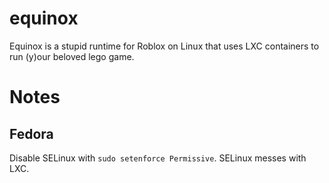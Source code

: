 # equinox
Equinox is a stupid runtime for Roblox on Linux that uses LXC containers to run (y)our beloved lego game.

# Notes
## Fedora
Disable SELinux with `sudo setenforce Permissive`. SELinux messes with LXC.
